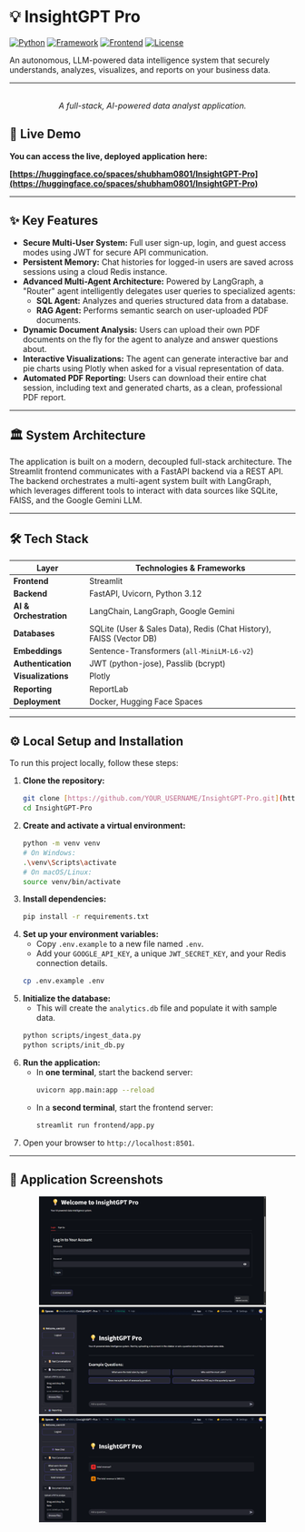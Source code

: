 # 💡 InsightGPT Pro

[![Python](https://img.shields.io/badge/Python-3.12-blue.svg)](https://www.python.org/) [![Framework](https://img.shields.io/badge/Framework-FastAPI-green.svg)](https://fastapi.tiangolo.com/) [![Frontend](https://img.shields.io/badge/Frontend-Streamlit-red.svg)](https://streamlit.io/) [![License](https://img.shields.io/badge/License-MIT-yellow.svg)]()

An autonomous, LLM-powered data intelligence system that securely understands, analyzes, visualizes, and reports on your business data.

---

<p align="center">
  
  <br/>
  <em>A full-stack, AI-powered data analyst application.</em>
</p>

## 🚀 Live Demo

**You can access the live, deployed application here:**

**[https://huggingface.co/spaces/shubham0801/InsightGPT-Pro](https://huggingface.co/spaces/shubham0801/InsightGPT-Pro)**

---

## ✨ Key Features

- **Secure Multi-User System:** Full user sign-up, login, and guest access modes using JWT for secure API communication.
- **Persistent Memory:** Chat histories for logged-in users are saved across sessions using a cloud Redis instance.
- **Advanced Multi-Agent Architecture:** Powered by LangGraph, a "Router" agent intelligently delegates user queries to specialized agents:
    - **SQL Agent:** Analyzes and queries structured data from a database.
    - **RAG Agent:** Performs semantic search on user-uploaded PDF documents.
- **Dynamic Document Analysis:** Users can upload their own PDF documents on the fly for the agent to analyze and answer questions about.
- **Interactive Visualizations:** The agent can generate interactive bar and pie charts using Plotly when asked for a visual representation of data.
- **Automated PDF Reporting:** Users can download their entire chat session, including text and generated charts, as a clean, professional PDF report.

---

## 🏛️ System Architecture



The application is built on a modern, decoupled full-stack architecture. The Streamlit frontend communicates with a FastAPI backend via a REST API. The backend orchestrates a multi-agent system built with LangGraph, which leverages different tools to interact with data sources like SQLite, FAISS, and the Google Gemini LLM.

---

## 🛠️ Tech Stack

| Layer                 | Technologies & Frameworks                                        |
| --------------------- | ---------------------------------------------------------------- |
| **Frontend** | Streamlit                                                        |
| **Backend** | FastAPI, Uvicorn, Python 3.12                                    |
| **AI & Orchestration**| LangChain, LangGraph, Google Gemini                              |
| **Databases** | SQLite (User & Sales Data), Redis (Chat History), FAISS (Vector DB)|
| **Embeddings** | Sentence-Transformers (`all-MiniLM-L6-v2`)                       |
| **Authentication** | JWT (python-jose), Passlib (bcrypt)                              |
| **Visualizations** | Plotly                                                           |
| **Reporting** | ReportLab                                                        |
| **Deployment** | Docker, Hugging Face Spaces                                      |

---

## ⚙️ Local Setup and Installation

To run this project locally, follow these steps:

1.  **Clone the repository:**
    ```bash
    git clone [https://github.com/YOUR_USERNAME/InsightGPT-Pro.git](https://github.com/YOUR_USERNAME/InsightGPT-Pro.git)
    cd InsightGPT-Pro
    ```
2.  **Create and activate a virtual environment:**
    ```bash
    python -m venv venv
    # On Windows:
    .\venv\Scripts\activate
    # On macOS/Linux:
    source venv/bin/activate
    ```
3.  **Install dependencies:**
    ```bash
    pip install -r requirements.txt
    ```
4.  **Set up your environment variables:**
    * Copy `.env.example` to a new file named `.env`.
    * Add your `GOOGLE_API_KEY`, a unique `JWT_SECRET_KEY`, and your Redis connection details.
    ```bash
    cp .env.example .env
    ```
5.  **Initialize the database:**
    * This will create the `analytics.db` file and populate it with sample data.
    ```bash
    python scripts/ingest_data.py
    python scripts/init_db.py
    ```
6.  **Run the application:**
    * In **one terminal**, start the backend server:
        ```bash
        uvicorn app.main:app --reload
        ```
    * In a **second terminal**, start the frontend server:
        ```bash
        streamlit run frontend/app.py
        ```
7.  Open your browser to `http://localhost:8501`.

---

## 📸 Application Screenshots

<p align="center">
  <img src="login.png" width="400" alt="Login Interface">
  <img src="chat1.png" width="400" alt="Chat Interface">
  <img src="chat2.png" width="400" alt="Chat Interface">
</p>